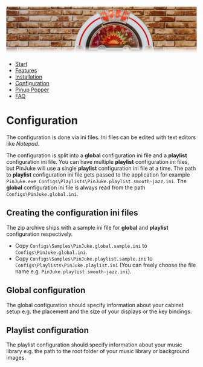 ![Jukebox](images/jukebox-header.png)

- [Start](index.md)
- [Features](FEATURES.md)
- [Installation](INSTALLATION.md)
- [Configuration](CONFIGURATION.md)
- [Pinup Popper](PINUP-POPPER.md)
- [FAQ](FAQ.md)

# Configuration

The configuration is done via ini files. Ini files can be edited with text editors like *Notepad*.

The configuration is split into a **global** configuration ini file and a **playlist** configuration ini file. You can have multiple **playlist** configuration ini files, but PinJuke will use a single **playlist** configuration ini file at a time. The path to **playlist** configuration ini file gets passed to the application for example `PinJuke.exe Configs\Playlists\PinJuke.playlist.smooth-jazz.ini`. The **global** configuration ini file is always read from the path `Configs\PinJuke.global.ini`.

## Creating the configuration ini files

The zip archive ships with a sample ini file for **global** and **playlist** configuration respectively.

- Copy `Configs\Samples\PinJuke.global.sample.ini` to `Configs\PinJuke.global.ini`.
- Copy `Configs\Samples\PinJuke.playlist.sample.ini` to `Configs\Playlists\PinJuke.playlist.ini` (You can freely choose the file name e.g. `PinJuke.playlist.smooth-jazz.ini`).

## Global configuration

The global configuration should specify information about your cabinet setup e.g. the placement and the size of your displays or the key bindings.

## Playlist configuration

The playlist configuration should specify information about your music library e.g. the path to the root folder of your music library or background images.
